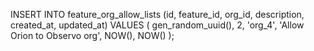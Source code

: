 INSERT INTO feature_org_allow_lists 
  (id, feature_id, org_id, description, created_at, updated_at)
VALUES 
  (
    gen_random_uuid(), 
    2,
    'org_4',
    'Allow Orion to Observo org',
    NOW(), 
    NOW()
  );
